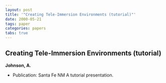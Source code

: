 ```yaml
---
layout: post
title: '"Creating Tele-Immersion Environments (tutorial)"'
date: 2000-05-21
tags: paper
categories: papers
tabs: true
---
```


## Creating Tele-Immersion Environments (tutorial)
**Johnson, A.**
- Publication: Santa Fe NM
A tutorial presentation.